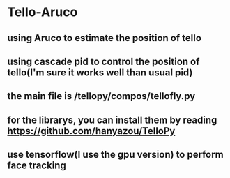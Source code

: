 # Tello-Aruco
## using Aruco to estimate the position of tello
## using cascade pid to control the position of tello(I'm sure it works well than usual pid)
## the main file is /tellopy/compos/tellofly.py
## for the librarys, you can install them by reading https://github.com/hanyazou/TelloPy

## use tensorflow(I use the gpu version) to perform face tracking
